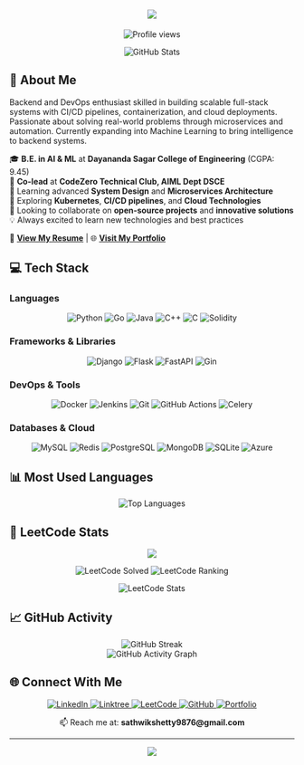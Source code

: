<h1 align="center">
  <img src="https://readme-typing-svg.herokuapp.com/?lines=Hello,+World!+👋;I'm+Sathwik+Kumar+Shetty...;Backend+%26+DevOps+Enthusiast;Welcome+to+my+Profile!&center=true&size=30&width=500&height=60">
</h1>

<p align="center">
  <img src="https://komarev.com/ghpvc/?username=sathwikshetty33&color=blue" alt="Profile views"/>
</p>

<div align="center">
  <img src="https://github-readme-stats.vercel.app/api?username=sathwikshetty33&show_icons=true&theme=tokyonight&include_all_commits=true&count_private=true" alt="GitHub Stats" />
</div>

## 🚀 About Me

Backend and DevOps enthusiast skilled in building scalable full-stack systems with CI/CD pipelines, containerization, and cloud deployments. Passionate about solving real-world problems through microservices and automation. Currently expanding into Machine Learning to bring intelligence to backend systems.

🎓 **B.E. in AI & ML** at **Dayananda Sagar College of Engineering** (CGPA: 9.45) <br>
🔭 **Co-lead** at **CodeZero Technical Club, AIML Dept DSCE** <br>
🌱 Learning advanced **System Design** and **Microservices Architecture** <br>
🔗 Exploring **Kubernetes**, **CI/CD pipelines**, and **Cloud Technologies** <br>
👯 Looking to collaborate on **open-source projects** and **innovative solutions** <br>
💡 Always excited to learn new technologies and best practices <br>

📄 [**View My Resume**](https://drive.google.com/file/d/1zzuHrcQgF3eLl9jObgW9ZkbM4nTEWmsa/view?usp=sharing) | 🌐 [**Visit My Portfolio**](http://sathwikshetty.me)

## 💻 Tech Stack

### Languages
<p align="center">
  <img src="https://img.shields.io/badge/python-3670A0?style=for-the-badge&logo=python&logoColor=ffdd54" alt="Python"/>
  <img src="https://img.shields.io/badge/go-%2300ADD8.svg?style=for-the-badge&logo=go&logoColor=white" alt="Go"/>
  <img src="https://img.shields.io/badge/java-%23ED8B00.svg?style=for-the-badge&logo=openjdk&logoColor=white" alt="Java"/>
  <img src="https://img.shields.io/badge/c++-%2300599C.svg?style=for-the-badge&logo=c%2B%2B&logoColor=white" alt="C++"/>
  <img src="https://img.shields.io/badge/c-%2300599C.svg?style=for-the-badge&logo=c&logoColor=white" alt="C"/>
  <img src="https://img.shields.io/badge/Solidity-%23363636.svg?style=for-the-badge&logo=solidity&logoColor=white" alt="Solidity"/>
</p>

### Frameworks & Libraries
<p align="center">
  <img src="https://img.shields.io/badge/django-%23092E20.svg?style=for-the-badge&logo=django&logoColor=white" alt="Django"/>
  <img src="https://img.shields.io/badge/flask-%23000.svg?style=for-the-badge&logo=flask&logoColor=white" alt="Flask"/>
  <img src="https://img.shields.io/badge/FastAPI-005571?style=for-the-badge&logo=fastapi" alt="FastAPI"/>
  <img src="https://img.shields.io/badge/gin-%23000000.svg?style=for-the-badge&logo=gin&logoColor=white" alt="Gin"/>
</p>

### DevOps & Tools
<p align="center">
  <img src="https://img.shields.io/badge/docker-%230db7ed.svg?style=for-the-badge&logo=docker&logoColor=white" alt="Docker"/>
  <img src="https://img.shields.io/badge/jenkins-%232C5263.svg?style=for-the-badge&logo=jenkins&logoColor=white" alt="Jenkins"/>
  <img src="https://img.shields.io/badge/git-%23F05033.svg?style=for-the-badge&logo=git&logoColor=white" alt="Git"/>
  <img src="https://img.shields.io/badge/github%20actions-%232671E5.svg?style=for-the-badge&logo=githubactions&logoColor=white" alt="GitHub Actions"/>
  <img src="https://img.shields.io/badge/celery-%23a9cc54.svg?style=for-the-badge&logo=celery&logoColor=ddf4a4" alt="Celery"/>
</p>

### Databases & Cloud
<p align="center">
  <img src="https://img.shields.io/badge/mysql-%2300f.svg?style=for-the-badge&logo=mysql&logoColor=white" alt="MySQL"/>
  <img src="https://img.shields.io/badge/redis-%23DD0031.svg?style=for-the-badge&logo=redis&logoColor=white" alt="Redis"/>
  <img src="https://img.shields.io/badge/postgres-%23316192.svg?style=for-the-badge&logo=postgresql&logoColor=white" alt="PostgreSQL"/>
  <img src="https://img.shields.io/badge/MongoDB-%234ea94b.svg?style=for-the-badge&logo=mongodb&logoColor=white" alt="MongoDB"/>
  <img src="https://img.shields.io/badge/sqlite-%2307405e.svg?style=for-the-badge&logo=sqlite&logoColor=white" alt="SQLite"/>
  <img src="https://img.shields.io/badge/microsoft%20azure-0089D0?style=for-the-badge&logo=microsoft-azure&logoColor=white" alt="Azure"/>
</p>

## 📊 Most Used Languages

<div align="center">
  <img src="https://github-readme-stats.vercel.app/api/top-langs/?username=sathwikshetty33&layout=compact&theme=tokyonight&hide_border=true&langs_count=8" alt="Top Languages"/>
</div>

## 🎯 LeetCode Stats

<div align="center">
  <img src="https://readme-typing-svg.herokuapp.com/?lines=🏆+LeetCode+Stats;Solving+Problems+Daily&center=true&color=FFA116&width=500&height=60">
  
  <p align="center">
    <img src="https://img.shields.io/badge/dynamic/json?style=for-the-badge&labelColor=black&color=%23ffa116&label=Solved&query=solved&url=https://leetcode-badge.vercel.app/api/users/sathwikshetty2005&logo=leetcode&logoColor=yellow" alt="LeetCode Solved"/>
    <img src="https://img.shields.io/badge/dynamic/json?style=for-the-badge&labelColor=black&color=%23ffa116&label=Ranking&query=ranking&url=https://leetcode-badge.vercel.app/api/users/sathwikshetty2005&logo=leetcode&logoColor=yellow" alt="LeetCode Ranking"/>
  </p>
  
  <img src="https://leetcard.jacoblin.cool/sathwikshetty2005?theme=dark&font=Adamina&ext=heatmap&animation=true&border=1&radius=20" alt="LeetCode Stats"/>
</div>

## 📈 GitHub Activity

<div align="center">
  <img src="https://github-readme-streak-stats.herokuapp.com/?user=sathwikshetty33&theme=tokyonight&hide_border=true" alt="GitHub Streak"/>
</div>

<div align="center">
  <img src="https://github-readme-activity-graph.vercel.app/graph?username=sathwikshetty33&theme=tokyo-night&hide_border=true" alt="GitHub Activity Graph"/>
</div>

## 🌐 Connect With Me

<p align="center">
  <a href="https://www.linkedin.com/in/sathwik-shetty">
    <img src="https://img.shields.io/badge/linkedin-%230077B5.svg?style=for-the-badge&logo=linkedin&logoColor=white" alt="LinkedIn"/>
  </a>
  <a href="https://linktr.ee/sathwikshetty">
    <img src="https://img.shields.io/badge/linktree-1de9b6?style=for-the-badge&logo=linktree&logoColor=white" alt="Linktree"/>
  </a>
  <a href="https://leetcode.com/sathwikshetty2005">
    <img src="https://img.shields.io/badge/LeetCode-000000?style=for-the-badge&logo=LeetCode&logoColor=#d16c06" alt="LeetCode"/>
  </a>
  <a href="https://github.com/sathwikshetty33">
    <img src="https://img.shields.io/badge/github-%23121011.svg?style=for-the-badge&logo=github&logoColor=white" alt="GitHub"/>
  </a>
  <a href="http://sathwikshetty.me">
    <img src="https://img.shields.io/badge/Portfolio-FF5722?style=for-the-badge&logo=todoist&logoColor=white" alt="Portfolio"/>
  </a>
</p>

<p align="center">
  📫 Reach me at: <strong>sathwikshetty9876@gmail.com</strong>
</p>

---

<div align="center">
  <img src="https://readme-typing-svg.herokuapp.com/?lines=Thanks+for+visiting!+😊;Let's+build+something+amazing+together!&center=true&size=20&color=58A6FF&width=600&height=50">
</div>
